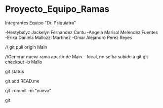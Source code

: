 # Proyecto_Equipo_Ramas

Integrantes Equipo "Dr. Psiquiatra"


  -Hestybalyz Jackelyn Fernandez Cantu
  -Angela Marisol Melendez Fuentes
  -Erika Daniela Mallozzi Martínez
  -Omar Alejandro Pérez Reyes


// 
  git pull origin Main

//Generar nueva rama apartir de Main  --local, no se ha subido a git
  git checkout -b Mallo

  git status

  git add READ.me

  git commit -m "nuevo"

  git 
